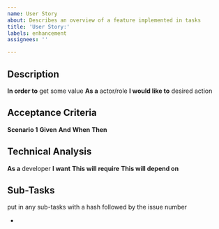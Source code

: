 ```yaml
---
name: User Story
about: Describes an overview of a feature implemented in tasks
title: 'User Story:'
labels: enhancement
assignees: ''

---
```


## Description

**In order to** get some value
**As a** actor/role 
**I would like to** desired action

## Acceptance Criteria

**Scenario 1** 
**Given**
  **And**
  **When**
**Then**

## Technical Analysis

**As a** developer
**I want**
**This will require**
**This will depend on**

## Sub-Tasks

put in any sub-tasks with a hash followed by the issue number

- 
